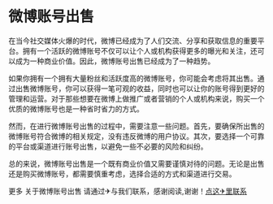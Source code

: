 # 微博账号出售

在当今社交媒体火爆的时代，微博已经成为了人们交流、分享和获取信息的重要平台。拥有一个活跃的微博账号不仅可以让个人或机构获得更多的曝光和关注，还可以成为一种商业价值。因此，微博账号出售已经成为了一种趋势。

如果你拥有一个拥有大量粉丝和活跃度高的微博账号，你可能会考虑将其出售。通过出售微博账号，你可以获得一笔可观的收益，同时也可以让你的账号得到更好的管理和运营。对于那些想要在微博上做推广或者营销的个人或机构来说，购买一个优质的微博账号也是一种省时省力的方式。

然而，在进行微博账号出售的过程中，需要注意一些问题。首先，要确保所出售的微博账号符合微博的相关规定，没有违反微博的用户协议。其次，要选择一个可靠的平台或渠道进行账号出售，以避免一些不必要的风险和纠纷。

总的来说，微博账号出售是一个既有商业价值又需要谨慎对待的问题。无论是出售还是购买微博账号，都需要慎重考虑，选择合适的方式和渠道进行交易。

更多 关于微博账号出售 请通过✈与我们联系，感谢阅读,谢谢！[点这✈里联系](https://ads.k02.cc)